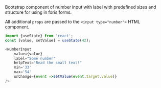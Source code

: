 Bootstrap component of number input with label with predefined sizes and structure for using in foris forms.

All additional `props` are passed to the `<input type="number">` HTML component.

```js
import {useState} from 'react';
const [value, setValue] = useState(42);

<NumberInput
    value={value}
    label="Some number" 
    helpText="Read the small text!"
    min='33'
    max='54'
    onChange={event =>setValue(event.target.value)}
/>
```
